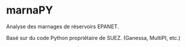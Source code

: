 # marnaPY
Analyse des marnages de réservoirs EPANET.

Basé sur du code Python propriétaire de SUEZ.
(Ganessa, MultiPI, etc.)
